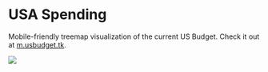 # USA Spending

Mobile-friendly treemap visualization of the current US Budget. Check it out at [m.usbudget.tk](https://m.usbudget.tk).

![](demo.gif)
